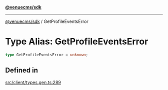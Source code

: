 [**@venuecms/sdk**](../Index.md)

***

[@venuecms/sdk](../Index.md) / GetProfileEventsError

# Type Alias: GetProfileEventsError

```ts
type GetProfileEventsError = unknown;
```

## Defined in

[src/client/types.gen.ts:289](https://github.com/venuecms/sdk/blob/b5a1c75896c488e0559678cc7e28425c90f79b9e/src/client/types.gen.ts#L289)
